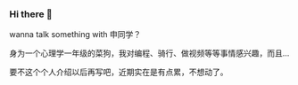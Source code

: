 ### Hi there 👋

wanna talk something with 申同学？

身为一个心理学一年级的菜狗，我对编程、骑行、做视频等等事情感兴趣，而且...

要不这个个人介绍以后再写吧，近期实在是有点累，不想动了。

<!--
**ShenFengyue/ShenFengyue** is a ✨ _special_ ✨ repository because its `README.md` (this file) appears on your GitHub profile.

Here are some ideas to get you started:

- 🔭 I’m currently working on HBU
- 🌱 I’m currently learning HTML
- 👯 I’m looking to collaborate on ...
- 🤔 I’m looking for help with CS
- 💬 Ask me about ...
- 📫 How to reach me: ...
- 😄 Pronouns: ...
- ⚡ Fun fact: ...
-->
